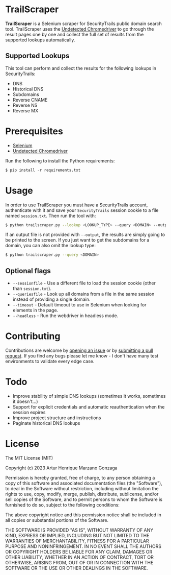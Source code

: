 # TrailScraper

**TrailScraper** is a Selenium scraper for SecurityTrails public domain search tool. TrailScraper uses the [Undetected Chromedriver](https://github.com/ultrafunkamsterdam/undetected-chromedriver) to go through the result pages one by one and collect the full set of results from the supported lookups automatically.

## Supported Lookups

This tool can perform and collect the results for the following lookups in SecurityTrails:

* DNS
* Historical DNS
* Subdomains
* Reverse CNAME
* Reverse NS
* Reverse MX

# Prerequisites

- [Selenium](https://github.com/SeleniumHQ/Selenium)
- [Undetected Chromedriver](https://github.com/ultrafunkamsterdam/undetected-chromedriver)

Run the following to install the Python requirements:
```python
$ pip install -r requirements.txt
```

# Usage

In order to use TrailScraper you must have a SecurityTrails account, authenticate with it and save your `SecurityTrails` session cookie to a file named `session.txt`. Then run the tool with:

```bash
$ python trailscraper.py --lookup <LOOKUP_TYPE> --query <DOMAIN> --output results.txt
```

If an output file is not provided with `--output`, the results are simply going to be printed to the screen. If you just want to get the subdomains for a domain, you can also omit the lookup type:

```bash
$ python trailscraper.py --query <DOMAIN>
```

## Optional flags
- `--sessionfile` - Use a different file to load the session cookie (other than `session.txt`).
- `--queriesfile` - Look up all domains from a file in the same session instead of providing a single domain.
- `--timeout` - Default timeout to use in Selenium when looking for elements in the page.
- `--headless` - Run the webdriver in headless mode.

# Contributing

Contributions are welcome by [opening an issue](https://github.com/Macmod/TrailScraper/issues/new) or by [submitting a pull request](https://github.com/Macmod/TrailScraper/pulls). If you find any bugs please let me know - I don't have many test environments to validate every edge case.

# Todo

* Improve stability of simple DNS lookups (sometimes it works, sometimes it doesn't...)
* Support for explicit credentials and automatic reauthentication when the session expires
* Improve project structure and instructions
* Paginate historical DNS lookups

# License
The MIT License (MIT)

Copyright (c) 2023 Artur Henrique Marzano Gonzaga

Permission is hereby granted, free of charge, to any person
obtaining a copy of this software and associated documentation
files (the "Software"), to deal in the Software without
restriction, including without limitation the rights to use,
copy, modify, merge, publish, distribute, sublicense, and/or sell
copies of the Software, and to permit persons to whom the
Software is furnished to do so, subject to the following
conditions:

The above copyright notice and this permission notice shall be
included in all copies or substantial portions of the Software.

THE SOFTWARE IS PROVIDED "AS IS", WITHOUT WARRANTY OF ANY KIND,
EXPRESS OR IMPLIED, INCLUDING BUT NOT LIMITED TO THE WARRANTIES
OF MERCHANTABILITY, FITNESS FOR A PARTICULAR PURPOSE AND
NONINFRINGEMENT. IN NO EVENT SHALL THE AUTHORS OR COPYRIGHT
HOLDERS BE LIABLE FOR ANY CLAIM, DAMAGES OR OTHER LIABILITY,
WHETHER IN AN ACTION OF CONTRACT, TORT OR OTHERWISE, ARISING
FROM, OUT OF OR IN CONNECTION WITH THE SOFTWARE OR THE USE OR
OTHER DEALINGS IN THE SOFTWARE.
